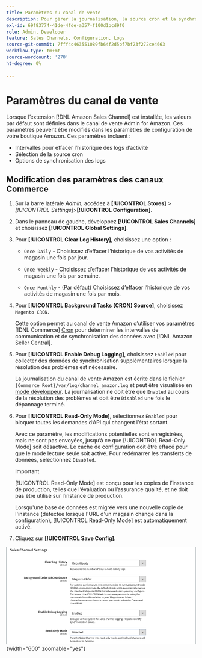 ```yaml
---
title: Paramètres du canal de vente
description: Pour gérer la journalisation, la source cron et la synchronisation des fonctions de canal de vente Amazon, mettez à jour la configuration Commerce.
exl-id: 69f83774-41de-4fde-a357-f100d1bcd9f0
role: Admin, Developer
feature: Sales Channels, Configuration, Logs
source-git-commit: 7fff4c463551089fb64f2d5bf7bf23f272ce4663
workflow-type: tm+mt
source-wordcount: '270'
ht-degree: 0%

---
```


# Paramètres du canal de vente

Lorsque l’extension [!DNL Amazon Sales Channel] est installée, les valeurs par défaut sont définies dans le canal de vente Admin for Amazon. Ces paramètres peuvent être modifiés dans les paramètres de configuration de votre boutique Amazon. Ces paramètres incluent :

- Intervalles pour effacer l’historique des logs d’activité
- Sélection de la source cron
- Options de synchronisation des logs

## Modification des paramètres des canaux Commerce

1. Sur la barre latérale _Admin_, accédez à **[!UICONTROL Stores]** > _[!UICONTROL Settings]_>**[!UICONTROL Configuration]**.

1. Dans le panneau de gauche, développez **[!UICONTROL Sales Channels]** et choisissez **[!UICONTROL Global Settings]**.

1. Pour **[!UICONTROL Clear Log History]**, choisissez une option :

   - `Once Daily` - Choisissez d’effacer l’historique de vos activités de magasin une fois par jour.

   - `Once Weekly` - Choisissez d’effacer l’historique de vos activités de magasin une fois par semaine.

   - `Once Monthly` - (Par défaut) Choisissez d’effacer l’historique de vos activités de magasin une fois par mois.

1. Pour **[!UICONTROL Background Tasks (CRON) Source]**, choisissez `Magento CRON`.

   Cette option permet au canal de vente Amazon d’utiliser vos paramètres [!DNL Commerce] [Cron](https://experienceleague.adobe.com/docs/commerce-admin/systems/tools/cron.html) pour déterminer les intervalles de communication et de synchronisation des données avec [!DNL Amazon Seller Central].

1. Pour **[!UICONTROL Enable Debug Logging]**, choisissez `Enabled` pour collecter des données de synchronisation supplémentaires lorsque la résolution des problèmes est nécessaire.

   La journalisation du canal de vente Amazon est écrite dans le fichier `{Commerce Root}/var/log/channel_amazon.log` et peut être visualisée en [mode développeur](https://experienceleague.adobe.com/docs/commerce-admin/systems/tools/developer-tools.html#operation-modes). La journalisation ne doit être que `Enabled` au cours de la résolution des problèmes et doit être `Disabled` une fois le dépannage terminé.

1. Pour **[!UICONTROL Read-Only Mode]**, sélectionnez `Enabled` pour bloquer toutes les demandes d’API qui changent l’état sortant.

   Avec ce paramètre, les modifications potentielles sont enregistrées, mais ne sont pas envoyées, jusqu’à ce que [!UICONTROL Read-Only Mode] soit désactivé. Le cache de configuration doit être effacé pour que le mode lecture seule soit activé. Pour redémarrer les transferts de données, sélectionnez `Disabled`.

   >[!IMPORTANT]
   >
   >[!UICONTROL Read-Only Mode] est conçu pour les copies de l’instance de production, telles que l’évaluation ou l’assurance qualité, et ne doit pas être utilisé sur l’instance de production.
   >
   >Lorsqu&#39;une base de données est migrée vers une nouvelle copie de l&#39;instance (détectée lorsque l&#39;URL d&#39;un magasin change dans la configuration), [!UICONTROL Read-Only Mode] est automatiquement activé.

1. Cliquez sur **[!UICONTROL Save Config]**.

![Paramètres de configuration du Sales Channel](assets/config-sales-channel-global-settings.png){width="600" zoomable="yes"}
